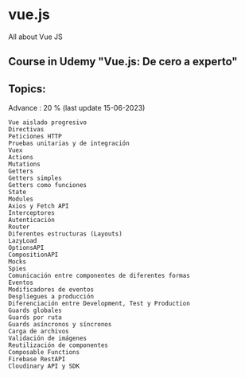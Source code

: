 # vue.js
All about Vue JS 

## Course in Udemy "Vue.js: De cero a experto"
## Topics:

Advance : 20 % (last update 15-06-2023)
```
Vue aislado progresivo
Directivas
Peticiones HTTP
Pruebas unitarias y de integración
Vuex
Actions
Mutations
Getters
Getters simples
Getters como funciones
State
Modules
Axios y Fetch API
Interceptores
Autenticación
Router
Diferentes estructuras (Layouts)
LazyLoad
OptionsAPI
CompositionAPI
Mocks
Spies
Comunicación entre componentes de diferentes formas
Eventos
Modificadores de eventos
Despliegues a producción
Diferenciación entre Development, Test y Production
Guards globales
Guards por ruta
Guards asíncronos y síncronos
Carga de archivos
Validación de imágenes
Reutilización de componentes
Composable Functions
Firebase RestAPI
Cloudinary API y SDK

```

